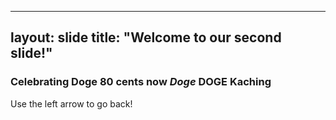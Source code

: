 ---
 layout: slide
 title: "Welcome to our second slide!"
 ---
 ### Celebrating Doge 80 cents now _Doge_ __DOGE__ Kaching
 Use the left arrow to go back!
